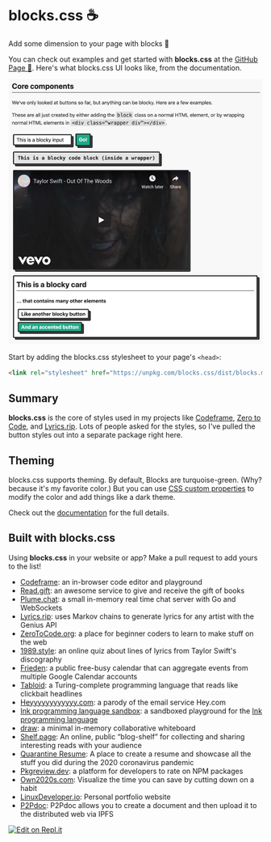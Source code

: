 # blocks.css ☕️

Add some dimension to your page with blocks 🚀

You can check out examples and get started with **blocks.css** at the [GitHub Page 📖](https://thesephist.github.io/blocks.css/). Here's what blocks.css UI looks like, from the documentation.

![blocks.css sample](sample.jpg)

Start by adding the blocks.css stylesheet to your page's `<head>`:

```html
<link rel="stylesheet" href="https://unpkg.com/blocks.css/dist/blocks.min.css" />
```

## Summary

**blocks.css** is the core of styles used in my projects like [Codeframe](https://codeframe.co), [Zero to Code](https://zerotocode.org), and [Lyrics.rip](https://genius.com/a/a-teen-programmer-built-a-tool-called-lyrics-rip-to-generate-fake-lyrics-for-your-favorite-artists). Lots of people asked for the styles, so I've pulled the button styles out into a separate package right here.

## Theming

blocks.css supports theming. By default, Blocks are turquoise-green. (Why? because it's my favorite color.) But you can use [CSS custom properties](https://developer.mozilla.org/en-US/docs/Web/CSS/--*) to modify the color and add things like a dark theme.

Check out the [documentation](https://thesephist.github.io/blocks.css/) for the full details.

## Built with blocks.css

Using **blocks.css** in your website or app? Make a pull request to add yours to the list!

- [Codeframe](https://codeframe.co): an in-browser code editor and playground
- [Read.gift](https://read.gift): an awesome service to give and receive the gift of books
- [Plume.chat](https://plume.chat): a small in-memory real time chat server with Go and WebSockets
- [Lyrics.rip](https://lyrics.rip): uses Markov chains to generate lyrics for any artist with the Genius API
- [ZeroToCode.org](https://zerotocode.org): a place for beginner coders to learn to make stuff on the web
- [1989.style](https://1989.style/): an online quiz about lines of lyrics from Taylor Swift's discography
- [Frieden](https://github.com/thesephist/frieden): a public free-busy calendar that can aggregate events from multiple Google Calendar accounts
- [Tabloid](https://tabloid.thesephist.vercel.app/): a Turing-complete programming language that reads like clickbait headlines
- [Heyyyyyyyyyyyy.com](https://heyyyyyyyyyyyy.com/): a parody of the email service Hey.com
- [Ink programming language sandbox](https://linus.zone/eval): a sandboxed playground for the [Ink programming language](https://github.com/thesephist/ink)
- [draw](https://github.com/thesephist/draw): a minimal in-memory collaborative whiteboard
- [Shelf.page](https://github.com/thesephist/shelf.page): An online, public “blog-shelf” for collecting and sharing interesting reads with your audience
- [Quarantine Resume](https://www.quarantineresu.me): A place to create a resume and showcase all the stuff you did during the 2020 coronavirus pandemic
- [Pkgreview.dev](https://pkgreview.dev): a platform for developers to rate on NPM packages
- [Own2020s.com](https://own2020s.com): Visualize the time you can save by cutting down on a habit
- [LinuxDeveloper.io](https://linuxdeveloper.io): Personal portfolio website
- [P2Pdoc](https://p2pdoc.glitch.me/): P2Pdoc allows you to create a document and then upload it to the distributed web via IPFS

[![Edit on Repl.it](https://repl-badge.jajoosam.repl.co/edit.png)](https://repl.it/github/https://github.com/thesephist/blocks.css?lang=html&ref=button)
